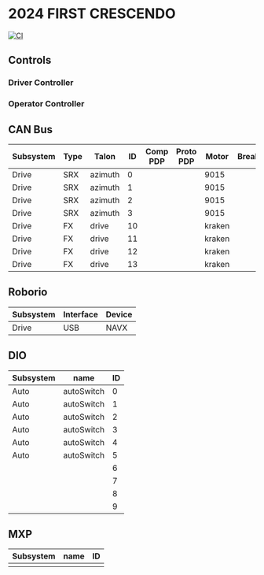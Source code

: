 # 2024 FIRST CRESCENDO

[![CI](https://github.com/strykeforce/crescendo/actions/workflows/main.yml/badge.svg)](https://github.com/strykeforce/crescendo/actions/workflows/main.yml)

## Controls

### Driver Controller

### Operator Controller

## CAN Bus

| Subsystem  | Type     | Talon                 | ID | Comp PDP | Proto PDP | Motor      | Breaker |
| ---------- | -------- | --------------------- | -- | -------- | --------- | ---------- | ------- |
| Drive      | SRX      | azimuth               | 0  |          |           | 9015       |         |
| Drive      | SRX      | azimuth               | 1  |          |           | 9015       |         |
| Drive      | SRX      | azimuth               | 2  |          |           | 9015       |         |
| Drive      | SRX      | azimuth               | 3  |          |           | 9015       |         |
| Drive      | FX       | drive                 | 10 |          |           | kraken     |         |
| Drive      | FX       | drive                 | 11 |          |           | kraken     |         |
| Drive      | FX       | drive                 | 12 |          |           | kraken     |         |
| Drive      | FX       | drive                 | 13 |          |           | kraken     |         |

## Roborio
| Subsystem | Interface | Device | 
| --------- | --------- | ------ |
| Drive     | USB       | NAVX   |

## DIO
| Subsystem | name       | ID |
| --------- | ---------- | -- |
| Auto      | autoSwitch | 0  |
| Auto      | autoSwitch | 1  |
| Auto      | autoSwitch | 2  |
| Auto      | autoSwitch | 3  |
| Auto      | autoSwitch | 4  |
| Auto      | autoSwitch | 5  |
|           |            | 6  |
|           |            | 7  |
|           |            | 8  |
|           |            | 9  |

## MXP
| Subsystem | name   | ID |
| --------- | ------ | -- |
|           |        |    |

